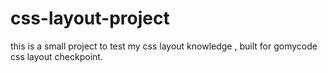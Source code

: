 # css-layout-project
this is a small project to test my css layout knowledge , built for gomycode css layout checkpoint.
